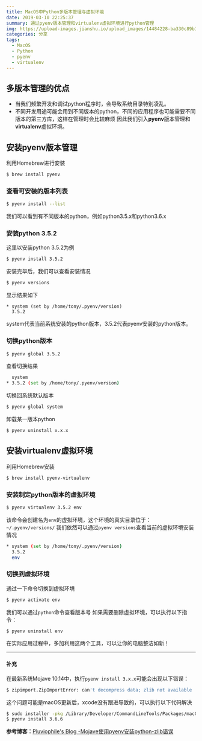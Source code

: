 ```yaml
---
title: MacOS中Python多版本管理与虚拟环境
date: 2019-03-10 22:25:37
summary: 通过pyenv版本管理和virtualenv虚拟环境进行python管理
img: https://upload-images.jianshu.io/upload_images/14484228-ba330c89b1eefdd6.jpg?imageMogr2/auto-orient/strip%7CimageView2/2/w/1240
categories: 分享
tags:
  - MacOS
  - Python
  - pyenv
  - virtualenv
---
```

## 多版本管理的优点
+ 当我们频繁开发和调试python程序时，会导致系统目录特别凌乱。
+ 不同开发用途可能会用到不同版本的python，不同的应用程序也可能需要不同版本的第三方库，这样在管理时会比较麻烦
因此我们引入**pyenv**版本管理和**virtualenv**虚拟环境。

## 安装pyenv版本管理
利用Homebrew进行安装
```bash
$ brew install pyenv
```

### 查看可安装的版本列表
```bash
$ pyenv install --list
```
我们可以看到有不同版本的python，例如python3.5.x和python3.6.x

### 安装python 3.5.2
这里以安装python 3.5.2为例
```bash
$ pyenv install 3.5.2
```
安装完毕后，我们可以查看安装情况
```bash
$ pyenv versions
```
显示结果如下
```
* system (set by /home/tony/.pyenv/version)
  3.5.2
```
system代表当前系统安装的python版本，3.5.2代表pyenv安装的python版本。

### 切换python版本
```bash
$ pyenv global 3.5.2
```
查看切换结果
```bash
  system 
* 3.5.2 (set by /home/tony/.pyenv/version)
```
切换回系统默认版本
```bash
$ pyenv global system
```
卸载某一版本python
```bash
$ pyenv uninstall x.x.x
```

## 安装virtualenv虚拟环境
利用Homebrew安装
```bash
$ brew install pyenv-virtualenv
```

### 安装制定python版本的虚拟环境
```bash
$ pyenv virtualenv 3.5.2 env
```
该命令会创建名为`env`的虚拟环境，这个环境的真实目录位于：`~/.pyenv/versions/`
我们依然可以通过`pyenv versions`查看当前的虚拟环境安装情况
```bash
* system (set by /home/tony/.pyenv/version)
  3.5.2
  env
```
### 切换到虚拟环境
通过一下命令切换到虚拟环境
```bash
$ pyenv activate env
```
我们可以通过`python`命令查看版本号
如果需要删除虚拟环境，可以执行以下指令：
```bash
$ pyenv uninstall env
```
在实际应用过程中，多加利用这两个工具，可以让你的电脑整洁如新！

***

#### 补充
在最新系统Mojave 10.14中，执行`pyenv install 3.x.x`可能会出现以下错误：
```bash
$ zipimport.ZipImportError: can't decompress data; zlib not available
```
这个问题可能是macOS更新后，xcode没有跟进导致的，可以执行以下代码解决
```bash
$ sudo installer -pkg /Library/Developer/CommandLineTools/Packages/macOS_SDK_headers_for_macOS_10.14.pkg -target /
$ pyenv install 3.6.6
```
**参考博客：**[Pluviophile's Blog
-Mojave使用pyenv安装python-zlib错误](https://lisupy.github.io/2018/10/01/2018-10-01-Mojave使用pyenv安装python/)
